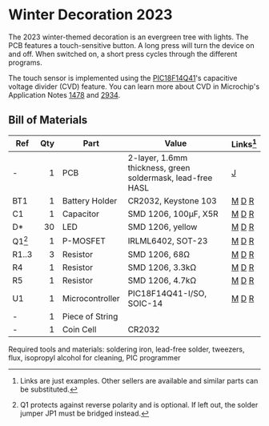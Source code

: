 # Winter Decoration 2023

The 2023 winter-themed decoration is an evergreen tree with lights. The PCB features a touch-sensitive button. A long press will turn the device on and off. When switched on, a short press cycles through the different programs. 

The touch sensor is implemented using the [PIC18F14Q41](https://www.microchip.com/en-us/product/pic18f14q41)'s capacitive voltage divider (CVD) feature. You can learn more about CVD in Microchip's Application Notes [1478](https://ww1.microchip.com/downloads/en/appnotes/01478A.pdf) and [2934](https://ww1.microchip.com/downloads/en/AppNotes/AN2934-Capacitive-Touch-Sensor-Design-Guidelines-00002934A.pdf). 

## Bill of Materials

| Ref | Qty | Part | Value | Links[^links]
| --- | ---:| --- | --- | --- |
| - | 1 | PCB | 2-layer, 1.6mm thickness, green soldermask, lead-free HASL | [J](https://jlcpcb.com/)
| BT1 | 1 | Battery Holder | CR2032, Keystone 103 | [M](https://mouser.com/ProductDetail/?qs=Q3RoVmURDolsdXuDGYj49g%3D%3D) [D](https://www.digikey.com/en/products/detail/keystone-electronics/103/331620) [R](https://www.reichelt.de/shop/produkt/knopfzellenhalter_fuer_20_mm-44621)
| C1 | 1 | Capacitor | SMD 1206, 100µF, X5R | [M](https://mouser.com/ProductDetail/?qs=pUKx8fyJudDzdyEEakAKPA%3D%3D) [D](https://www.digikey.com/en/products/detail/murata-electronics/GRM31CR60J107KEA8L/16286000?s=N4IgTCBcDaIOICUCyBmAjAYQQNgAwCk1cB2AaQFEBBADgBkQBdAXyA) [R](https://www.reichelt.de/shop/produkt/mlcc_1206_100_f_6_3_v_-10_x5r-409219)
| D* | 30 | LED | SMD 1206, yellow | [M](https://mouser.com/ProductDetail/?qs=sGAEpiMZZMv0DJfhVcWlK%252BdbpgZMtcHOeXAaxJ3bARo%3D) [D](https://www.digikey.com/en/products/detail/liteon/LTST-C150YKT/269217?s=N4IgTCBcDaIDIBUDKCC0BhAjAVgAwE0BpBEAXQF8g) [R](https://www.reichelt.de/shop/produkt/led_smd_1206_gelb_150_mcd_120_-361548)
| Q1[^polprot] | 1 | P-MOSFET | IRLML6402, SOT-23 | [M](https://mouser.com/ProductDetail/?qs=9%252BKlkBgLFf0HuZuONx2Ewg%3D%3D) [D](https://www.digikey.com/en/products/detail/infineon-technologies/IRLML6402TRPBF/811437) [R](https://www.reichelt.de/shop/produkt/mosfet_p-ch_-20v_-3_7a_0_065r_sot-23-108743)
| R1..3 | 3 | Resistor | SMD 1206, 68Ω | [M](https://mouser.com/ProductDetail/?qs=CteSnpDdeuDJTICysoGhNw%3D%3D) [D](https://www.digikey.com/en/products/detail/yageo/RC1206JR-0768RL/729330?s=N4IgTCBcDaIEoGECMYAMA2AUnAtKg7OgBxwAyIAugL5A) [R](https://www.reichelt.de/shop/produkt/smd-widerstand_1206_68_ohm_250_mw_5_-18364)
| R4 | 1 | Resistor | SMD 1206, 3.3kΩ | [M](https://mouser.com/ProductDetail/?qs=CteSnpDdeuDJAlQtfVL%252BIw%3D%3D) [D](https://www.digikey.com/en/products/detail/yageo/RC1206JR-073K3L/729267?s=N4IgTCBcDaIEoGECMYAMA2AUnAtKg7AMwDShAMiALoC%2BQA) [R](https://www.reichelt.de/shop/produkt/smd-widerstand_1206_3_3_kohm_250_mw_5_-18302)
| R5 | 1 | Resistor | SMD 1206, 4.7kΩ | [M](https://mouser.com/ProductDetail/?qs=CteSnpDdeuDgOu3Rsm1uRA%3D%3D) [D](https://www.digikey.com/en/products/detail/yageo/RC1206JR-074K7L/729295?s=N4IgTCBcDaIEoGECMYAMA2AUnAtKg7ACwDS%2BAMiALoC%2BQA) [R](https://www.reichelt.de/shop/produkt/smd-widerstand_1206_4_7_kohm_250_mw_5_-18330)
| U1 | 1 | Microcontroller | PIC18F14Q41-I/SO, SOIC-14 | [M](https://mouser.com/ProductDetail/?qs=W%2FMpXkg%252BdQ5jNCMT7LkJWg%3D%3D) [D](https://www.digikey.com/en/products/detail/microchip-technology/PIC18F14Q41-I-SO/13415037?s=N4IgTCBcDaIA4EsDGBGAHAMxQFgI7ZQFoEB6AZwHsQBdAXyA) [R](https://www.reichelt.de/shop/produkt/8-bit-picmicro_mikrocontroller_16_kb_64_mhz_so-20-311092)
| - | 1 | Piece of String | |
| - | 1 | Coin Cell | CR2032 |

[^links]: Links are just examples. Other sellers are available and similar parts can be substituted.  
[^polprot]: Q1 protects against reverse polarity and is optional. If left out, the solder jumper JP1 must be bridged instead. 

Required tools and materials: soldering iron, lead-free solder, tweezers, flux, isopropyl alcohol for cleaning, PIC programmer